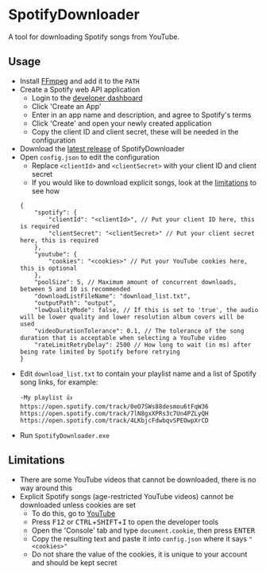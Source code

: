 # SpotifyDownloader

A tool for downloading Spotify songs from YouTube.

## Usage

- Install [FFmpeg](https://www.ffmpeg.org/download.html) and add it to the `PATH`
- Create a Spotify web API application
	- Login to the [developer dashboard](https://developer.spotify.com/dashboard/login)
	- Click 'Create an App'
	- Enter in an app name and description, and agree to Spotify's terms
	- Click 'Create' and open your newly created application
	- Copy the client ID and client secret, these will be needed in the configuration
- Download the [latest release](https://github.com/SamGenieBoi/SpotifyDownloader/releases) of SpotifyDownloader
- Open `config.json` to edit the configuration
	- Replace `<clientId>` and `<clientSecret>` with your client ID and client secret
	- If you would like to download explicit songs, look at the [limitations](#limitations) to see how
	```jsonc
	{
		"spotify": {
			"clientId": "<clientId>", // Put your client ID here, this is required
			"clientSecret": "<clientSecret>" // Put your client secret here, this is required
		},
		"youtube": {
			"cookies": "<cookies>" // Put your YouTube cookies here, this is optional
		},
		"poolSize": 5, // Maximum amount of concurrent downloads, between 5 and 10 is recommended
		"downloadListFileName": "download_list.txt",
		"outputPath": "output",
		"lowQualityMode": false, // If this is set to 'true', the audio will be lower quality and lower resolution album covers will be used
		"videoDurationTolerance": 0.1, // The tolerance of the song duration that is acceptable when selecting a YouTube video
		"rateLimitRetryDelay": 2500 // How long to wait (in ms) after being rate limited by Spotify before retrying
	}
	```
- Edit `download_list.txt` to contain your playlist name and a list of Spotify song links, for example:
	```
	-My playlist 👍
	https://open.spotify.com/track/0eO7SWs88desmou6tFqW36
	https://open.spotify.com/track/7lN8gxXPRs3c7Un4PZLyQH
	https://open.spotify.com/track/4LKbjcFdwbqvSPEOwpXrCD
	```
- Run `SpotifyDownloader.exe`

## Limitations

- There are some YouTube videos that cannot be downloaded, there is no way around this
- Explicit Spotify songs (age-restricted YouTube videos) cannot be downloaded unless cookies are set
	- To do this, go to [YouTube](https://youtube.com)
	- Press <kbd>F12</kbd> or <kbd>CTRL</kbd>+<kbd>SHIFT</kbd>+<kbd>I</kbd> to open the developer tools
	- Open the 'Console' tab and type `document.cookie`, then press <kbd>ENTER</kbd>
	- Copy the resulting text and paste it into `config.json` where it says `"<cookies>"`
	- Do not share the value of the cookies, it is unique to your account and should be kept secret
